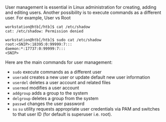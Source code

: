 User management is essential in Linux administration for creating, adding and editing users. Another possibility is to execute commands as a different user. For example, User vs Root

```shell
workstation@htb[/htb]$ cat /etc/shadow
cat: /etc/shadow: Permission denied

workstation@htb[/htb]$ sudo cat /etc/shadow
root:<SNIP>:18395:0:99999:7:::
daemon:*:17737:0:99999:7:::
<SNIP>
```

Here are the main commands for user management:
- `sudo` execute commands as a different user
- `useradd` creates a new user or update default new user information
- `userdel` deletes a user account and related files
- `usermod` modifies a user account
- `addgroup` adds a group to the system
- `delgroup` deletes a group from the system
- `passwd` changes the user password
- `su` `su` utility requests appropriate user credentials via PAM and switches to that user ID (for default is superuser i.e. root). 
